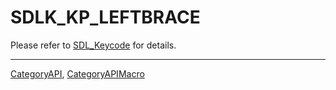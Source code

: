 # SDLK_KP_LEFTBRACE

Please refer to [SDL_Keycode](SDL_Keycode) for details.

----
[CategoryAPI](CategoryAPI), [CategoryAPIMacro](CategoryAPIMacro)

